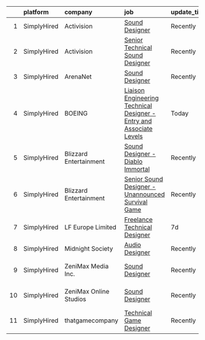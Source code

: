 

|    | platform    | company                | job                                                                                                                                                                                      | update_time   | location         |
|---:|:------------|:-----------------------|:-----------------------------------------------------------------------------------------------------------------------------------------------------------------------------------------|:--------------|:-----------------|
|  1 | SimplyHired | Activision             | [Sound Designer](https://www.simplyhired.com/job/i7qlcqa6pP-srEpgyNNEjRvZmW5tDc8R6vUqXUq0hP94Ee2Cl5AgeQ?q=technical+sound+designer)                                                      | Recently      | Austin, TX       |
|  2 | SimplyHired | Activision             | [Senior Technical Sound Designer](https://www.simplyhired.com/job/9hCbFPJg8PBb9eUU3Zq1tfZjkMCoW97xuGTFKSHPhX1gKBmyNTMIMQ?q=technical+sound+designer)                                     | Recently      | Austin, TX       |
|  3 | SimplyHired | ArenaNet               | [Sound Designer](https://www.simplyhired.com/job/rThG5IY9IzWMAoan9hcJnI7UxDCG6Ihg__kK3_DSy7e3u3DOyW-XHQ?q=technical+sound+designer)                                                      | Recently      | Bellevue, WA     |
|  4 | SimplyHired | BOEING                 | [Liaison Engineering Technical Designer - Entry and Associate Levels](https://www.simplyhired.com/job/MN2zKouRp0sxX8GNhU4TzTOiRdbiaKJGh4QaPXTEuu9scbbjiICu2g?q=technical+sound+designer) | Today         | Renton, WA       |
|  5 | SimplyHired | Blizzard Entertainment | [Sound Designer - Diablo Immortal](https://www.simplyhired.com/job/be44SuZxxfwebqNPsGkhf71yHynOZ_Q7VRJIkl51HzMzpl7Qx8Iqxg?q=technical+sound+designer)                                    | Recently      | Irvine, CA       |
|  6 | SimplyHired | Blizzard Entertainment | [Senior Sound Designer - Unannounced Survival Game](https://www.simplyhired.com/job/_0wtW7OULSv3SSIU_IBBkipWkAl6k9fhPHCH7VdhKTWfqqeoA7j8PA?q=technical+sound+designer)                   | Recently      | Irvine, CA       |
|  7 | SimplyHired | LF Europe Limited      | [Freelance Technical Designer](https://www.simplyhired.com/job/UaGKlsdZEe44WllFLym0LPWBysFa2cI8wswZ0O9dz-YY_-WtGud__g?q=technical+sound+designer)                                        | 7d            | New York, NY     |
|  8 | SimplyHired | Midnight Society       | [Audio Designer](https://www.simplyhired.com/job/nn502Lo13jLcSr2d4fnbt_i2K9Bf6y2BltTqfZgqk7LZooiHPAoyUA?q=technical+sound+designer)                                                      | Recently      | Remote           |
|  9 | SimplyHired | ZeniMax Media Inc.     | [Sound Designer](https://www.simplyhired.com/job/GqzCmVyjraA7eA_QKeIN6jFMgdfz-iNC9_SDD75S0gcmQzfsZxbF8Q?q=technical+sound+designer)                                                      | Recently      | Hunt Valley, MD  |
| 10 | SimplyHired | ZeniMax Online Studios | [Sound Designer](https://www.simplyhired.com/job/f9irH53AftSo5CFAcz4vrVeB0Dow8_vUkdNzrk1ktKdq7GI-stl2BQ?q=technical+sound+designer)                                                      | Recently      | Hunt Valley, MD  |
| 11 | SimplyHired | thatgamecompany        | [Technical Game Designer](https://www.simplyhired.com/job/y-lz1SeAzhQNkUvxzmRDeaOIi_-I-WZ7TDGfH5pz93q_EUn8T_TaaQ?q=technical+sound+designer)                                             | Recently      | Santa Monica, CA |